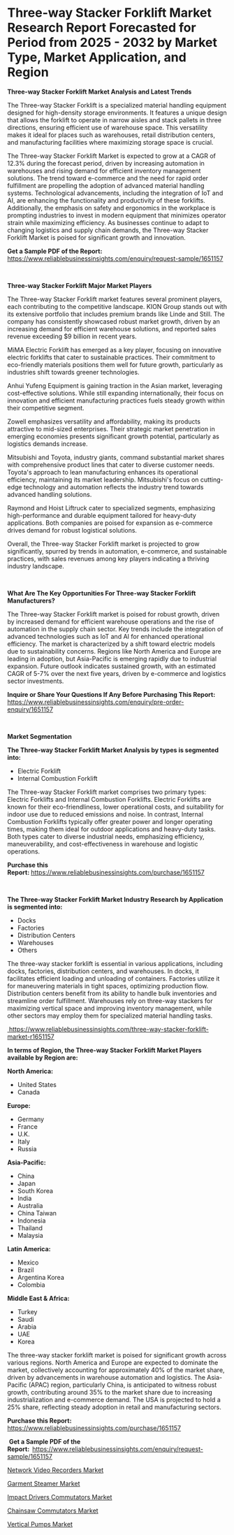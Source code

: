 <p><h1>Three-way Stacker Forklift Market Research Report Forecasted for Period from 2025 -  2032 by Market Type, Market Application, and Region</h1></p><p><strong>Three-way Stacker Forklift Market Analysis and Latest Trends</strong></p>
<p><p>The Three-way Stacker Forklift is a specialized material handling equipment designed for high-density storage environments. It features a unique design that allows the forklift to operate in narrow aisles and stack pallets in three directions, ensuring efficient use of warehouse space. This versatility makes it ideal for places such as warehouses, retail distribution centers, and manufacturing facilities where maximizing storage space is crucial.</p><p>The Three-way Stacker Forklift Market is expected to grow at a CAGR of 12.3% during the forecast period, driven by increasing automation in warehouses and rising demand for efficient inventory management solutions. The trend toward e-commerce and the need for rapid order fulfillment are propelling the adoption of advanced material handling systems. Technological advancements, including the integration of IoT and AI, are enhancing the functionality and productivity of these forklifts. Additionally, the emphasis on safety and ergonomics in the workplace is prompting industries to invest in modern equipment that minimizes operator strain while maximizing efficiency. As businesses continue to adapt to changing logistics and supply chain demands, the Three-way Stacker Forklift Market is poised for significant growth and innovation.</p></p>
<p><strong>Get a Sample PDF of the Report:&nbsp;</strong> <a href="https://www.reliablebusinessinsights.com/enquiry/request-sample/1651157?utm_campaign=1873&utm_medium=2&utm_source=Github&utm_content=ia&utm_term=23032025&utm_id=three-way-stacker-forklift">https://www.reliablebusinessinsights.com/enquiry/request-sample/1651157</a></p>
<p>&nbsp;</p>
<p><strong>Three-way Stacker Forklift Major Market Players</strong></p>
<p><p>The Three-way Stacker Forklift market features several prominent players, each contributing to the competitive landscape. KION Group stands out with its extensive portfolio that includes premium brands like Linde and Still. The company has consistently showcased robust market growth, driven by an increasing demand for efficient warehouse solutions, and reported sales revenue exceeding $9 billion in recent years.</p><p>MiMA Electric Forklift has emerged as a key player, focusing on innovative electric forklifts that cater to sustainable practices. Their commitment to eco-friendly materials positions them well for future growth, particularly as industries shift towards greener technologies.</p><p>Anhui Yufeng Equipment is gaining traction in the Asian market, leveraging cost-effective solutions. While still expanding internationally, their focus on innovation and efficient manufacturing practices fuels steady growth within their competitive segment.</p><p>Zowell emphasizes versatility and affordability, making its products attractive to mid-sized enterprises. Their strategic market penetration in emerging economies presents significant growth potential, particularly as logistics demands increase.</p><p>Mitsubishi and Toyota, industry giants, command substantial market shares with comprehensive product lines that cater to diverse customer needs. Toyota's approach to lean manufacturing enhances its operational efficiency, maintaining its market leadership. Mitsubishi's focus on cutting-edge technology and automation reflects the industry trend towards advanced handling solutions.</p><p>Raymond and Hoist Liftruck cater to specialized segments, emphasizing high-performance and durable equipment tailored for heavy-duty applications. Both companies are poised for expansion as e-commerce drives demand for robust logistical solutions.</p><p>Overall, the Three-way Stacker Forklift market is projected to grow significantly, spurred by trends in automation, e-commerce, and sustainable practices, with sales revenues among key players indicating a thriving industry landscape.</p></p>
<p>&nbsp;</p>
<p><strong>What Are The Key Opportunities For Three-way Stacker Forklift Manufacturers?</strong></p>
<p><p>The Three-way Stacker Forklift market is poised for robust growth, driven by increased demand for efficient warehouse operations and the rise of automation in the supply chain sector. Key trends include the integration of advanced technologies such as IoT and AI for enhanced operational efficiency. The market is characterized by a shift toward electric models due to sustainability concerns. Regions like North America and Europe are leading in adoption, but Asia-Pacific is emerging rapidly due to industrial expansion. Future outlook indicates sustained growth, with an estimated CAGR of 5-7% over the next five years, driven by e-commerce and logistics sector investments.</p></p>
<p><strong>Inquire or Share Your Questions If Any Before Purchasing This Report:</strong> <a href="https://www.reliablebusinessinsights.com/enquiry/pre-order-enquiry/1651157?utm_campaign=1873&utm_medium=2&utm_source=Github&utm_content=ia&utm_term=23032025&utm_id=three-way-stacker-forklift">https://www.reliablebusinessinsights.com/enquiry/pre-order-enquiry/1651157</a></p>
<p>&nbsp;</p>
<p><strong>Market Segmentation</strong></p>
<p><strong>The Three-way Stacker Forklift Market Analysis by types is segmented into:</strong></p>
<p><ul><li>Electric Forklift</li><li>Internal Combustion Forklift</li></ul></p>
<p><p>The Three-way Stacker Forklift market comprises two primary types: Electric Forklifts and Internal Combustion Forklifts. Electric Forklifts are known for their eco-friendliness, lower operational costs, and suitability for indoor use due to reduced emissions and noise. In contrast, Internal Combustion Forklifts typically offer greater power and longer operating times, making them ideal for outdoor applications and heavy-duty tasks. Both types cater to diverse industrial needs, emphasizing efficiency, maneuverability, and cost-effectiveness in warehouse and logistic operations.</p></p>
<p><strong>Purchase this Report:&nbsp;</strong><a href="https://www.reliablebusinessinsights.com/purchase/1651157?utm_campaign=1873&utm_medium=2&utm_source=Github&utm_content=ia&utm_term=23032025&utm_id=three-way-stacker-forklift">https://www.reliablebusinessinsights.com/purchase/1651157</a></p>
<p>&nbsp;</p>
<p><strong>The Three-way Stacker Forklift Market Industry Research by Application is segmented into:</strong></p>
<p><ul><li>Docks</li><li>Factories</li><li>Distribution Centers</li><li>Warehouses</li><li>Others</li></ul></p>
<p><p>The three-way stacker forklift is essential in various applications, including docks, factories, distribution centers, and warehouses. In docks, it facilitates efficient loading and unloading of containers. Factories utilize it for maneuvering materials in tight spaces, optimizing production flow. Distribution centers benefit from its ability to handle bulk inventories and streamline order fulfillment. Warehouses rely on three-way stackers for maximizing vertical space and improving inventory management, while other sectors may employ them for specialized material handling tasks.</p></p>
<p><a href="https://www.reliablebusinessinsights.com/three-way-stacker-forklift-market-r1651157?utm_campaign=1873&utm_medium=2&utm_source=Github&utm_content=ia&utm_term=23032025&utm_id=three-way-stacker-forklift">&nbsp;https://www.reliablebusinessinsights.com/three-way-stacker-forklift-market-r1651157</a></p>
<p><strong>In terms of Region, the Three-way Stacker Forklift Market Players available by Region are:</strong></p>
<p>
    <p> <strong> North America: </strong>
        <ul>
            <li>United States</li>
            <li>Canada</li>
        </ul>
        </p> 
    <p> <strong> Europe: </strong>
        <ul>
            <li>Germany</li>
            <li>France</li>
            <li>U.K.</li>
            <li>Italy</li>
            <li>Russia</li>
        </ul>
        </p> 
    <p> <strong> Asia-Pacific: </strong>
        <ul>
            <li>China</li>
            <li>Japan</li>
            <li>South Korea</li>
            <li>India</li>
            <li>Australia</li>
            <li>China Taiwan</li>
            <li>Indonesia</li>
            <li>Thailand</li>
            <li>Malaysia</li>
        </ul>
        </p> 
    <p> <strong> Latin America: </strong>
        <ul>
            <li>Mexico</li>
            <li>Brazil</li>
            <li>Argentina Korea</li>
            <li>Colombia</li>
        </ul>
        </p> 
    <p> <strong> Middle East & Africa: </strong>
        <ul>
            <li>Turkey</li>
            <li>Saudi</li>
            <li>Arabia</li>
            <li>UAE</li>
            <li>Korea</li>
        </ul>
    </p>
    </p>
<p><p>The three-way stacker forklift market is poised for significant growth across various regions. North America and Europe are expected to dominate the market, collectively accounting for approximately 40% of the market share, driven by advancements in warehouse automation and logistics. The Asia-Pacific (APAC) region, particularly China, is anticipated to witness robust growth, contributing around 35% to the market share due to increasing industrialization and e-commerce demand. The USA is projected to hold a 25% share, reflecting steady adoption in retail and manufacturing sectors.</p></p>
<p><strong>Purchase this Report: </strong><a href="https://www.reliablebusinessinsights.com/purchase/1651157?utm_campaign=1873&utm_medium=2&utm_source=Github&utm_content=ia&utm_term=23032025&utm_id=three-way-stacker-forklift">https://www.reliablebusinessinsights.com/purchase/1651157</a></p>
<p>&nbsp;<strong>Get a Sample PDF of the Report:&nbsp;&nbsp;</strong><a href="https://www.reliablebusinessinsights.com/enquiry/request-sample/1651157?utm_campaign=1873&utm_medium=2&utm_source=Github&utm_content=ia&utm_term=23032025&utm_id=three-way-stacker-forklift">https://www.reliablebusinessinsights.com/enquiry/request-sample/1651157</a></p>
<p><strong></strong></p>
<p><p><a href="https://www.linkedin.com/pulse/network-video-recorders-market-outlook-from-2025-2032-trends-ddchf?utm_campaign=1873&utm_medium=2&utm_source=Github&utm_content=ia&utm_term=23032025&utm_id=three-way-stacker-forklift">Network Video Recorders Market</a></p><p><a href="https://www.linkedin.com/pulse/garment-steamer-market-size-average-cagr-85-revenue-generationkey-2tpaf?utm_campaign=1873&utm_medium=2&utm_source=Github&utm_content=ia&utm_term=23032025&utm_id=three-way-stacker-forklift">Garment Steamer Market</a></p><p><a href="https://github.com/tauchzuazoli/Market-Research-Report-List-1/blob/main/impact-drivers-commutators-market.md?utm_campaign=1873&utm_medium=2&utm_source=Github&utm_content=ia&utm_term=23032025&utm_id=three-way-stacker-forklift">Impact Drivers Commutators Market</a></p><p><a href="https://github.com/abbasgwiltke/Market-Research-Report-List-1/blob/main/chainsaw-commutators-market.md?utm_campaign=1873&utm_medium=2&utm_source=Github&utm_content=ia&utm_term=23032025&utm_id=three-way-stacker-forklift">Chainsaw Commutators Market</a></p><p><a href="https://www.linkedin.com/pulse/in-depth-vertical-pumps-market-review-business-profiles-k42of?utm_campaign=1873&utm_medium=2&utm_source=Github&utm_content=ia&utm_term=23032025&utm_id=three-way-stacker-forklift">Vertical Pumps Market</a></p></p>